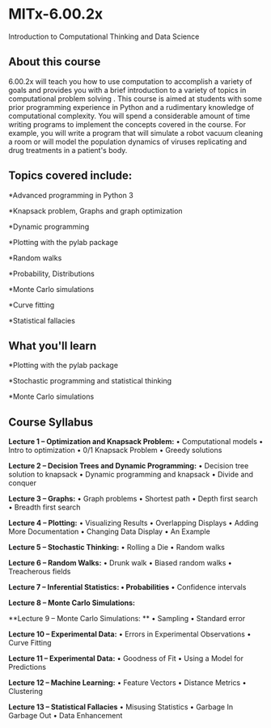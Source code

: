 # MITx-6.00.2x
Introduction to Computational Thinking and Data Science

## About this course

6.00.2x will teach you how to use computation to accomplish a variety of goals and provides you with a brief introduction to a variety of topics in computational problem solving . This course is aimed at students with some prior programming experience in Python and a rudimentary knowledge of computational complexity. You will spend a considerable amount of time writing programs to implement the concepts covered in the course. For example, you will write a program that will simulate a robot vacuum cleaning a room or will model the population dynamics of viruses replicating and drug treatments in a patient's body.

## Topics covered include:

*Advanced programming in Python 3

*Knapsack problem, Graphs and graph optimization

*Dynamic programming

*Plotting with the pylab package

*Random walks

*Probability, Distributions

*Monte Carlo simulations

*Curve fitting

*Statistical fallacies


## What you'll learn

*Plotting with the pylab package

*Stochastic programming and statistical thinking

*Monte Carlo simulations

## Course Syllabus

**Lecture 1 – Optimization and Knapsack Problem:**
• Computational models
• Intro to optimization
• 0/1 Knapsack Problem
• Greedy solutions

**Lecture 2 – Decision Trees and Dynamic Programming:**
• Decision tree solution to knapsack
• Dynamic programming and knapsack
• Divide and conquer

**Lecture 3 – Graphs:**
• Graph problems
• Shortest path
• Depth first search
• Breadth first search

**Lecture 4 – Plotting:**
• Visualizing Results
• Overlapping Displays
• Adding More Documentation
• Changing Data Display
• An Example

**Lecture 5 – Stochastic Thinking:**
• Rolling a Die
• Random walks

**Lecture 6 – Random Walks:**
• Drunk walk
• Biased random walks
• Treacherous fields

**Lecture 7 – Inferential Statistics: • Probabilities**
• Confidence intervals

**Lecture 8 – Monte Carlo Simulations:**

**Lecture 9 – Monte Carlo Simulations: **
• Sampling
• Standard error

**Lecture 10 – Experimental Data:**
• Errors in Experimental Observations
• Curve Fitting

**Lecture 11 – Experimental Data:**
• Goodness of Fit
• Using a Model for Predictions

**Lecture 12 – Machine Learning:**
• Feature Vectors
• Distance Metrics • Clustering

**Lecture 13 – Statistical Fallacies**
• Misusing Statistics
• Garbage In Garbage Out
• Data Enhancement
